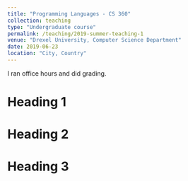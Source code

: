 ```yaml
---
title: "Programming Languages - CS 360"
collection: teaching
type: "Undergraduate course"
permalink: /teaching/2019-summer-teaching-1
venue: "Drexel University, Computer Science Department"
date: 2019-06-23
location: "City, Country"
---
```

I ran office hours and did grading.

Heading 1
======

Heading 2
======

Heading 3
======
